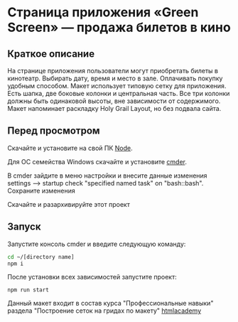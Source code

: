 # Страница приложения «Green Screen» — продажа билетов в кино

## Краткое описание
На странице приложения пользователи могут приобретать билеты в кинотеатр. Выбирать дату, время и место в зале. Оплачивать покупку удобным способом.
Макет использует типовую сетку для приложения. Есть шапка, две боковые колонки и центральная часть. 
Все три колонки должны быть одинаковой высоты, вне зависимости от содержимого. Макет напоминает раскладку Holy Grail Layout, но без подвала сайта.


## Перед просмотром 
Скачайте и установите на свой ПК [Node](https://nodejs.org/en/).

Для ОС семейства Windows скачайте и установите [cmder](https://cmder.net/).

В cmder зайдите в меню настройки и внесите данные изменения settings --> startup check "specified named task" on "bash::bash". Сохраните изменения

Скачайте и разархивируйте этот проект

## Запуск 
Запустите консоль cmder и введите следующую команду:
```bash
cd ~/[directory name]
npm i
```
После установки всех зависимостей запустите проект:
```bush
npm run start
```
Данный макет входит в состав курса "Профессиональные навыки" раздела "Построение сеток на гридах по макету" [htmlacademy](https://htmlacademy.ru/skills)